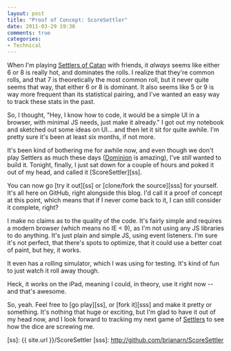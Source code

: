 ```yaml
---
layout: post
title: "Proof of Concept: ScoreSettler"
date: 2011-03-29 19:30
comments: true
categories:
- Technical
---
```


When I'm playing [Settlers of Catan][catan] with friends, it *always* seems like
either 6 or 8 is really hot, and dominates the rolls. I realize that they're
common rolls, and that 7 is theoretically the most common roll, but it never
quite seems that way, that either 6 or 8 is dominant. It also seems like 5 or 9
is way more frequent than its statistical pairing, and I've wanted an easy way
to track these stats in the past.

<!-- more -->

So, I thought, "Hey, I know how to code, it would be a simple UI in a browser,
with minimal JS needs, just make it already." I got out my notebook and sketched
out some ideas on UI... and then let it sit for quite awhile. I'm pretty sure
it's been at least six months, if not more.

It's been kind of bothering me for awhile now, and even though we don't play
Settlers as much these days ([Dominion][dom] is amazing), I've *still* wanted to
build it. Tonight, finally, I just sat down for a couple of hours and poked it
out of my head, and called it [ScoreSettler][ss].

You can now go [try it out][ss] or [clone/fork the source][sss] for yourself.
It's all here on GitHub, right alongside this blog. I'd call it a proof of
concept at this point, which means that if I never come back to it, I can still
consider it complete, right?

I make no claims as to the quality of the code. It's fairly simple and requires
a modern browser (which means no IE < 9), as I'm not using any JS libraries to
do anything. It's just plain and simple JS, using event listeners. I'm sure it's
not perfect, that there's spots to optimize, that it could use a better coat of
paint, but hey, it works.

It even has a rolling simulator, which I was using for testing. It's kind of fun
to just watch it roll away though.

Heck, it works on the iPad, meaning I could, in theory, use it right now -- and
that's awesome.

So, yeah. Feel free to [go play][ss], or [fork it][sss] and make it pretty or
something. It's nothing that huge or exciting, but I'm glad to have it out of my
head now, and I look forward to tracking my next game of [Settlers][catan] to
see how the dice are screwing me.

[catan]: http://www.catan.com/catan-games/boardgame.html
[dom]: http://www.riograndegames.com/games.html?id=278
[ss]: {{ site.url }}/ScoreSettler
[sss]: http://github.com/brianarn/ScoreSettler
